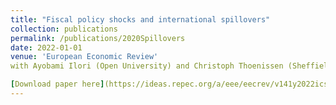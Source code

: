 ```yaml
---
title: "Fiscal policy shocks and international spillovers"
collection: publications
permalink: /publications/2020Spillovers
date: 2022-01-01
venue: 'European Economic Review'
with Ayobami Ilori (Open University) and Christoph Thoenissen (Sheffield)

[Download paper here](https://ideas.repec.org/a/eee/eecrev/v141y2022ics001429212100252x.html)
---
```



